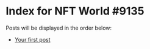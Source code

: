 # Index for NFT World #9135
Posts will be displayed in the order below:

- [Your first post](./001-first.md)

